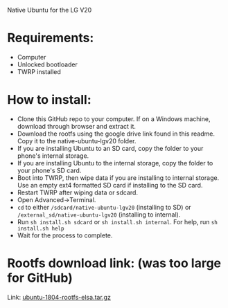Native Ubuntu for the LG V20

# Requirements:
- Computer
- Unlocked bootloader
- TWRP installed

# How to install:
- Clone this GitHub repo to your computer. If on a Windows machine, download through browser and extract it.
- Download the rootfs using the google drive link found in this readme. Copy it to the native-ubuntu-lgv20 folder.
- If you are installing Ubuntu to an SD card, copy the folder to your phone's internal storage.
- If you are installing Ubuntu to the internal storage, copy the folder to your phone's SD card.
- Boot into TWRP, then wipe data if you are installing to internal storage. Use an empty ext4 formatted SD card if installing to the SD card. 
- Restart TWRP after wiping data or sdcard.
- Open Advanced->Terminal.
- ```cd``` to either ```/sdcard/native-ubuntu-lgv20``` (installing to SD) or ```/external_sd/native-ubuntu-lgv20``` (installing to internal).
- Run ```sh install.sh sdcard``` or ```sh install.sh internal```. For help, run ```sh install.sh help```
- Wait for the process to complete.

# Rootfs download link: (was too large for GitHub)
Link: [ubuntu-1804-rootfs-elsa.tar.gz](https://drive.google.com/open?id=1Xg-6hLnFV5t11H_v28tjxh-7QvxTSIlB)
